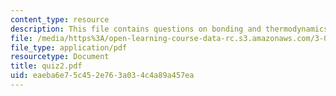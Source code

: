 ```yaml
---
content_type: resource
description: This file contains questions on bonding and thermodynamics in quiz 2.
file: /media/https%3A/open-learning-course-data-rc.s3.amazonaws.com/3-012-fundamentals-of-materials-science-fall-2005/eaeba6e75c452e763a034c4a89a457ea_quiz2.pdf
file_type: application/pdf
resourcetype: Document
title: quiz2.pdf
uid: eaeba6e7-5c45-2e76-3a03-4c4a89a457ea
---
```

